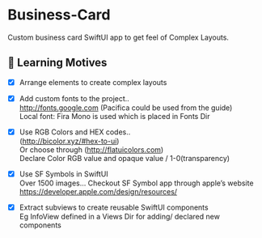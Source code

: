 # Business-Card
Custom business card SwiftUI app to get feel of Complex Layouts.

## 📝 Learning Motives

- [X] Arrange elements to create complex layouts

- [X] Add custom fonts to the project..<br>
 http://fonts.google.com (Pacifica could be used from the guide)<br>
 Local font: Fira Mono is used which is placed in Fonts Dir

- [X] Use RGB Colors and HEX codes..<br>
 (http://bicolor.xyz/#hex-to-ui)<br>
 Or choose through (http://flatuicolors.com)<br>
 Declare Color RGB value and opaque value / 1-0(transparency)

- [X] Use SF Symbols in SwiftUI<br>
  Over 1500 images… Checkout SF Symbol app through apple’s website<br>
  https://developer.apple.com/design/resources/

- [X] Extract subviews to create reusable SwiftUI components<br>
 Eg InfoView defined in a Views Dir for adding/ declared new components
